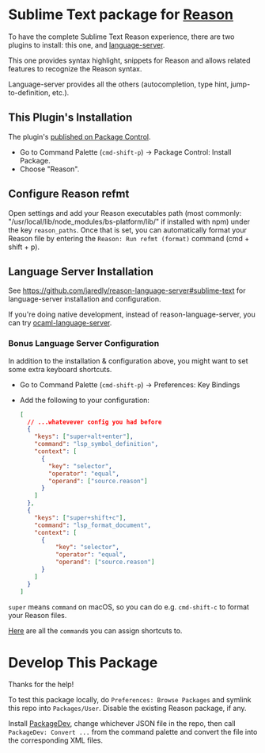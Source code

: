 # Sublime Text package for [Reason](https://github.com/facebook/reason)

To have the complete Sublime Text Reason experience, there are two plugins to install: this one, and [language-server](https://github.com/jaredly/reason-language-server).

This one provides syntax highlight, snippets for Reason and allows related features to recognize the Reason syntax.

Language-server provides all the others (autocompletion, type hint, jump-to-definition, etc.).

## This Plugin's Installation

The plugin's [published on Package Control](https://packagecontrol.io/packages/Reason).

- Go to Command Palette (`cmd-shift-p`) -> Package Control: Install Package.
- Choose "Reason".

## Configure Reason refmt

Open settings and add your Reason executables path (most commonly: "/usr/local/lib/node_modules/bs-platform/lib/" if installed with npm) under the key `reason_paths`.
Once that is set, you can automatically format your Reason file by entering the `Reason: Run refmt (format)` command (cmd + shift + p).

## Language Server Installation

See https://github.com/jaredly/reason-language-server#sublime-text for language-server installation and configuration.

If you're doing native development, instead of reason-language-server, you can try [ocaml-language-server](https://github.com/freebroccolo/ocaml-language-server#installation-1).

### Bonus Language Server Configuration

In addition to the installation & configuration above, you might want to set some extra keyboard shortcuts.

- Go to Command Palette (`cmd-shift-p`) -> Preferences: Key Bindings
- Add the following to your configuration:

  ```json
  [
    // ...whatevever config you had before
    {
      "keys": ["super+alt+enter"],
      "command": "lsp_symbol_definition",
      "context": [
        {
          "key": "selector",
          "operator": "equal",
          "operand": ["source.reason"]
        }
      ]
    },
    {
      "keys": ["super+shift+c"],
      "command": "lsp_format_document",
      "context": [
        {
            "key": "selector",
            "operator": "equal",
            "operand": ["source.reason"]
        }
      ]
    }
  ]
  ```

`super` means `command` on macOS, so you can do e.g. `cmd-shift-c` to format your Reason files.

[Here](https://github.com/tomv564/LSP/blob/master/Menus/Context.sublime-menu) are all the `command`s you can assign shortcuts to.

# Develop This Package

Thanks for the help!

To test this package locally, do `Preferences: Browse Packages` and symlink this repo into `Packages/User`. Disable the existing Reason package, if any.

Install [PackageDev](https://github.com/SublimeText/PackageDev), change whichever JSON file in the repo, then call `PackageDev: Convert ...` from the command palette and convert the file into the corresponding XML files.
